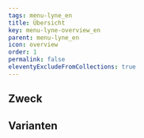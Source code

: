 ```yaml
---
tags: menu-lyne_en
title: Übersicht
key: menu-lyne-overview_en
parent: menu-lyne_en
icon: overview
order: 1
permalink: false
eleventyExcludeFromCollections: true
---
```


## Zweck

## Varianten

